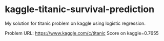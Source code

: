 # kaggle-titanic-survival-prediction
My solution for titanic problem on kaggle using logistic regression.

Problem URL: https://www.kaggle.com/c/titanic
Score on kaggle=0.7655
